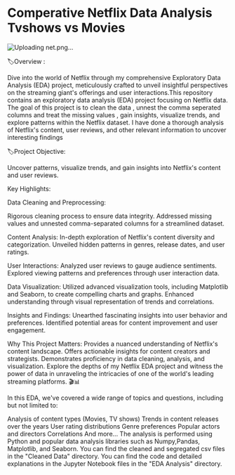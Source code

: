 # Comperative Netflix Data Analysis Tvshows vs Movies

![Uploading net.png…]()


🏷️Overview :

Dive into the world of Netflix through my comprehensive Exploratory Data Analysis (EDA) project, meticulously crafted to unveil insightful perspectives on the streaming giant's offerings and user interactions.This repository contains an exploratory data analysis (EDA) project focusing on Netflix data. The goal of this project is to clean the data , unnest the comma seperated columns and treat the missing values , gain insights, visualize trends, and explore patterns within the Netflix dataset. I have done a thorough analysis of Netflix's content, user reviews, and other relevant information to uncover interesting findings 

🏷️Project Objective:

Uncover patterns, visualize trends, and gain insights into Netflix's content and user reviews.


Key Highlights:

Data Cleaning and Preprocessing:

Rigorous cleaning process to ensure data integrity.
Addressed missing values and unnested comma-separated columns for a streamlined dataset.

Content Analysis:
In-depth exploration of Netflix's content diversity and categorization.
Unveiled hidden patterns in genres, release dates, and user ratings.

User Interactions:
Analyzed user reviews to gauge audience sentiments.
Explored viewing patterns and preferences through user interaction data.

Data Visualization:
Utilized advanced visualization tools, including Matplotlib and Seaborn, to create compelling charts and graphs.
Enhanced understanding through visual representation of trends and correlations.

Insights and Findings:
Unearthed fascinating insights into user behavior and preferences.
Identified potential areas for content improvement and user engagement.

Why This Project Matters:
Provides a nuanced understanding of Netflix's content landscape.
Offers actionable insights for content creators and strategists.
Demonstrates proficiency in data cleaning, analysis, and visualization.
Explore the depths of my Netflix EDA project and witness the power of data in unraveling the intricacies of one of the world's leading streaming platforms. 🎬📊

In this EDA, we've covered a wide range of topics and questions, including but not limited to:

Analysis of content types (Movies, TV shows)
Trends in content releases over the years
User rating distributions
Genre preferences
Popular actors and directors
Correlations
And more...
The analysis is performed using Python and popular data analysis libraries such as Numpy,Pandas, Matplotlib, and Seaborn. You can find the cleaned and segregated csv files in the "Cleaned Data" directory. You can find the code and detailed explanations in the Jupyter Notebook files in the "EDA Analysis" directory.
